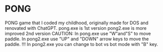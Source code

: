 # PONG
PONG game that I coded my childhood, originally made for DOS and renovated with ChatGPT.
pong.exe is 1st version
pong2.exe is more improved 2nd version
CAUTION: In pong.exe use "W"and"S" to move paddle.
         In pong2.exe use "UP" and "DOWN" arrow keys to move the paddle.
         !!!  In pong2.exe you can change to bot vs bot mode with "B" key.
